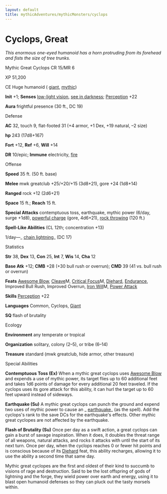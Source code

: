 ```yaml
---
layout: default
title: mythicAdventures/mythicMonsters/cyclops
---
```

# Cyclops, Great

_This enormous one-eyed humanoid has a horn protruding from its forehead and fists the size of tree trunks._

Mythic Great Cyclops CR 15/MR 6

XP 51,200

CE Huge humanoid ( [giant](monsters/creatureTypes#_giant-subtype), [mythic](mythicAdventures/mythicMonsters#_mythic-subtype))

**Init** +1; **Senses** [low-light vision](monsters/universalMonsterRules#_low-light-vision), [see in darkness](monsters/universalMonsterRules#_see-in-darkness); [Perception](skills/perception#_perception) +22

**Aura** frightful presence (30 ft., DC 19)

Defense

**AC** 32, touch 9, flat-footed 31 (+4 armor, +1 Dex, +19 natural, –2 size)

**hp** 243 (17d8+167)

**Fort** +12, **Ref** +6, **Will** +14

**DR** 10/epic; **Immune** electricity, [fire](monsters/creatureTypes#_fire-subtype)

Offense

**Speed** 35 ft. (50 ft. base)

**Melee** mwk greatclub +25/+20/+15 (3d8+21), gore +24 (1d8+14)

**Ranged** rock +12 (2d6+21)

**Space** 15 ft.; **Reach** 15 ft.

**Special Attacks** contemptuous toss, earthquake, mythic power (6/day, surge +1d8), [powerful charge](monsters/universalMonsterRules#_powerful-charge) (gore, 4d6+21), [rock throwing](monsters/universalMonsterRules#_rock-throwing) (120 ft.)

**Spell-Like Abilities** (CL 12th; concentration +13)

1/day—_ [chain lightning](spells/chainLightning#_chain-lightning)_ (DC 17)

Statistics

**Str** 38, **Dex** 13, **Con** 25, **Int** 7, **Wis** 14, **Cha** 12

**Base Atk** +12; **CMB** +28 (+30 bull rush or overrun); **CMD** 39 (41 vs. bull rush or overrun)

**Feats** [Awesome Blow](monsters/monsterFeats#_awesome-blow), [Cleave](mythicAdventures/mythicFeats#_cleave-mythic)M, [Critical Focus](mythicAdventures/mythicFeats#_critical-focus-mythic)M, [Diehard](feats#_diehard), [Endurance](feats#_endurance), Improved Bull Rush, Improved Overrun, [Iron Will](mythicAdventures/mythicFeats#_iron-will-mythic)M, [Power Attack](feats#_power-attack)

**Skills** [Perception](skills/perception#_perception) +22

**Languages** Common, Cyclops, [Giant](monsters/creatureTypes#_giant-subtype)

**SQ** flash of brutality

Ecology

**Environment** any temperate or tropical

**Organization** solitary, colony (2–5), or tribe (6–14)

**Treasure** standard (mwk greatclub, hide armor, other treasure)

Special Abilities

**Contemptuous Toss (Ex)** When a mythic great cyclops uses [Awesome Blow](monsters/monsterFeats#_awesome-blow) and expends a use of mythic power, its target flies up to 60 additional feet and takes 1d6 points of damage for every additional 20 feet traveled. If the cyclops uses its gore attack for this ability, it can hurl the target up to 60 feet upward instead of sideways.

**Earthquake (Su)** A mythic great cyclops can punch the ground and expend two uses of mythic power to cause an _ [earthquake](spells/earthquake#_earthquake)_ (as the spell). Add the cyclops's rank to the save DCs for the earthquake's effects. Other mythic great cyclopes are not affected by the earthquake.

**Flash of Brutality (Su)** Once per day as a swift action, a great cyclops can gain a burst of savage inspiration. When it does, it doubles the threat range of all weapons, natural attacks, and rocks it attacks with until the start of its next turn. Once per day, when the cyclops reaches 0 or fewer hit points and is conscious because of its [Diehard](feats#_diehard) feat, this ability recharges, allowing it to use the ability a second time that same day.

Mythic great cyclopes are the first and oldest of their kind to succumb to visions of rage and destruction. Said to be the lost offspring of gods of lightning and the forge, they wield power over earth and energy, using it to blast open humanoid defenses so they can pluck out the tasty morsels within.

